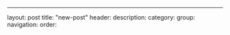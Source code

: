 ---
layout: post
title: "new-post"
header: 
description: 
category: 
group: 
navigation: 
  order: 
